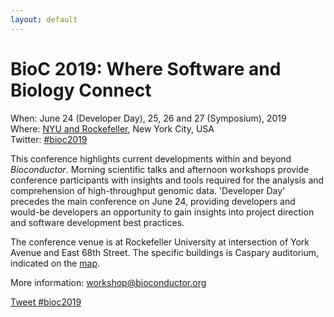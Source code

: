 ```yaml
---
layout: default
---
```

# BioC 2019: Where Software and Biology Connect

When: June 24 (Developer Day), 25, 26 and 27 (Symposium), 2019 <br />
Where: [NYU and Rockefeller][venue], New York City, USA<br />
Twitter: [#bioc2019][tweet]

[tweet]: https://twitter.com/hashtag/bioc2019?f=tweets
[venue]:  ./travel-accommodations

This conference highlights current developments within and beyond
_Bioconductor_. Morning scientific talks and afternoon workshops
provide conference participants with insights and tools required for
the analysis and comprehension of high-throughput genomic
data. 'Developer Day' precedes the main conference on June 24,
providing developers and would-be developers an opportunity to gain
insights into project direction and software development best
practices.

The conference venue is at Rockefeller University at intersection of
York Avenue and East 68th Street. The specific buildings is Caspary
auditorium, indicated on the
[map](http://www2.rockefeller.edu/campusmap/).

More information: [workshop@bioconductor.org][contact]

<a href="https://twitter.com/intent/tweet?button_hashtag=bioc2019&ref_src=twsrc%5Etfw" class="twitter-hashtag-button" data-show-count="false">Tweet #bioc2019</a><script async src="https://platform.twitter.com/widgets.js" charset="utf-8"></script>

[ut]: http://map.utoronto.ca/utsg/building/501
[uvic]: http://www.vicu.utoronto.ca/
[contact]: mailto:workshop@bioconductor.org?subject=BioC2019%20question
